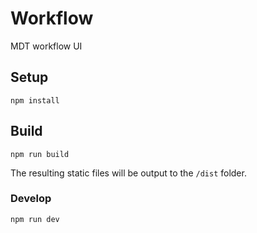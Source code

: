 # Workflow
MDT workflow UI

## Setup

    npm install

## Build

    npm run build

The resulting static files will be output to the `/dist` folder.

### Develop

    npm run dev
